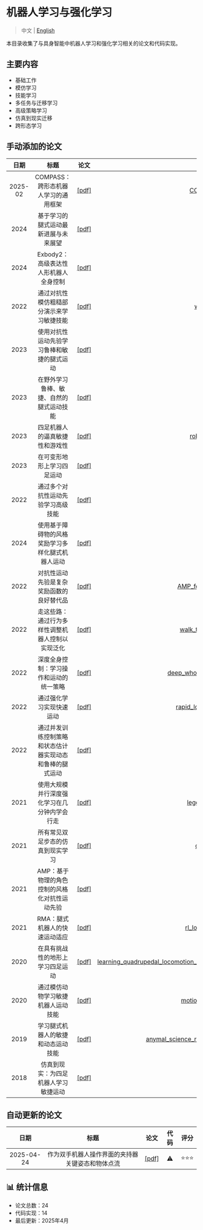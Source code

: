 # 机器人学习与强化学习

> 中文 | [English](README.md)

本目录收集了与具身智能中机器人学习和强化学习相关的论文和代码实现。

## 主要内容

- 基础工作
- 模仿学习
- 技能学习
- 多任务与迁移学习
- 高级策略学习
- 仿真到现实迁移
- 跨形态学习

## 手动添加的论文

|日期|标题|论文|代码|评分|
|:---:|:---:|:---:|:---:|:---:|
|2025-02|COMPASS：跨形态机器人学习的通用框架|[[pdf]](https://arxiv.org/pdf/2502.16372)|[COMPASS](https://github.com/NVlabs/COMPASS)|⭐️⭐️⭐️|
|2024|基于学习的腿式运动最新进展与未来展望|[[pdf]](https://arxiv.org/abs/2406.01152)|⚠️|⭐️⭐️⭐️|
|2024|Exbody2：高级表达性人形机器人全身控制|[[pdf]](https://arxiv.org/abs/2412.13196)|⚠️|⭐️⭐️|
|2022|通过对抗性模仿粗糙部分演示来学习敏捷技能|[[pdf]](https://arxiv.org/abs/2206.11693)|[wasabi](https://github.com/martius-lab/wasabi)|⭐️⭐️|
|2023|使用对抗性运动先验学习鲁棒和敏捷的腿式运动|[[pdf]](https://ieeexplore.ieee.org/abstract/document/10167753)| ⚠️ |⭐️⭐️⭐️|
|2023|在野外学习鲁棒、敏捷、自然的腿式运动技能|[[pdf]](https://arxiv.org/abs/2304.10888)| ⚠️ |⭐️⭐️⭐️|
|2023|四足机器人的逼真敏捷性和游戏性|[[pdf]](https://arxiv.org/abs/2308.15143)|[robotics_x](https://github.com/Tencent-RoboticsX/lifelike-agility-and-play)|⭐️⭐️⭐️|
|2023|在可变形地形上学习四足运动|[[pdf]](https://www.science.org/doi/10.1126/scirobotics.ade2256)|⚠️|⭐️⭐️⭐️|
|2022|通过多个对抗性运动先验学习高级技能|[[pdf]](https://arxiv.org/abs/2203.14912)|⚠️|⭐️⭐️|
|2024|使用基于障碍物的风格奖励学习多样化腿式机器人运动|[[pdf]](https://arxiv.org/abs/2409.15780)|⚠️|⭐️⭐️⭐️|
|2022|对抗性运动先验是复杂奖励函数的良好替代品|[[pdf]](https://arxiv.org/abs/2203.15103)|[AMP_for_hardware](https://github.com/Alescontrela/AMP_for_hardware)|⭐️⭐️⭐️|
|2022|走这些路：通过行为多样性调整机器人控制以实现泛化|[[pdf]](https://arxiv.org/abs/2212.03238)|[walk_these_ways](https://github.com/Improbable-AI/walk-these-ways)|⭐️⭐️⭐️|
|2022|深度全身控制：学习操作和运动的统一策略|[[pdf]](https://arxiv.org/abs/2210.10044)|[deep_whole_body_control](https://github.com/MarkFzp/Deep-Whole-Body-Control)|⭐️⭐️|
|2022|通过强化学习实现快速运动|[[pdf]](https://arxiv.org/abs/2205.02824)|[rapid_locomotion-rl](https://github.com/Improbable-AI/rapid-locomotion-rl)|⭐️⭐️⭐️|
|2022|通过并发训练控制策略和状态估计器实现动态和鲁棒的腿式运动|[[pdf]](https://arxiv.org/abs/2202.05481)|⚠️|⭐️⭐️⭐️|
|2021|使用大规模并行深度强化学习在几分钟内学会行走|[[pdf]](https://arxiv.org/abs/2109.11978)|[legged_gym](https://github.com/leggedrobotics/legged_gym)|⭐️⭐️⭐️|
|2021|所有常见双足步态的仿真到现实学习|[[pdf]](https://arxiv.org/abs/2011.01387)|[cassie](https://github.com/example/cassie)|⭐️⭐️|
|2021|AMP：基于物理的角色控制的风格化对抗性运动先验|[[pdf]](https://arxiv.org/abs/2104.02180)|⚠️ |⭐️⭐️⭐️|
|2021|RMA：腿式机器人的快速运动适应|[[pdf]](https://arxiv.org/abs/2107.04034)|[rl_locomotion](https://github.com/antonilo/rl_locomotion)|⭐️⭐️|
|2020|在具有挑战性的地形上学习四足运动|[[pdf]](https://arxiv.org/abs/2010.11251)|[learning_quadrupedal_locomotion_over_challenging_terrain_supplementary](https://github.com/leggedrobotics/learning_quadrupedal_locomotion_over_challenging_terrain_supplementary)|⭐️⭐️⭐️|
|2020|通过模仿动物学习敏捷机器人运动技能|[[pdf]](https://arxiv.org/abs/2004.00784)|[motion_imitation](https://github.com/erwincoumans/motion_imitation)|⭐️⭐️⭐️|
|2019|学习腿式机器人的敏捷和动态运动技能|[[pdf]](https://arxiv.org/abs/1901.08652)|[anymal_science_robotics_supplementary](https://github.com/junja94/anymal_science_robotics_supplementary)|⭐️⭐️⭐️|
|2018|仿真到现实：为四足机器人学习敏捷运动|[[pdf]](https://arxiv.org/abs/1804.10332)| ⚠️|⭐️⭐️⭐️|

## 自动更新的论文

|日期|标题|论文|代码|评分|
|:---:|:---:|:---:|:---:|:---:|
|2025-04-24|作为双手机器人操作界面的夹持器关键姿态和物体点流|[[pdf]](http://arxiv.org/abs/2504.17784v1)|⚠️|⭐️⭐️⭐️|

## 📊 统计信息

- 论文总数：24
- 代码实现：14
- 最后更新：2025年4月
